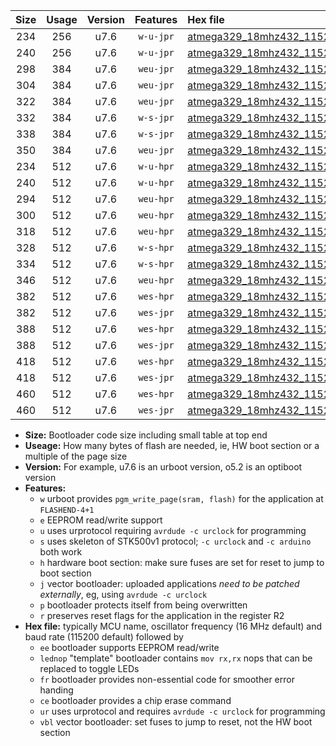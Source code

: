 |Size|Usage|Version|Features|Hex file|
|:-:|:-:|:-:|:-:|:--|
|234|256|u7.6|`w-u-jpr`|[atmega329_18mhz432_115200bps_ur_vbl.hex](https://raw.githubusercontent.com/stefanrueger/urboot/main/atmega329_18mhz432_115200bps_ur_vbl.hex)|
|240|256|u7.6|`w-u-jpr`|[atmega329_18mhz432_115200bps_lednop_ur_vbl.hex](https://raw.githubusercontent.com/stefanrueger/urboot/main/atmega329_18mhz432_115200bps_lednop_ur_vbl.hex)|
|298|384|u7.6|`weu-jpr`|[atmega329_18mhz432_115200bps_ee_ur_vbl.hex](https://raw.githubusercontent.com/stefanrueger/urboot/main/atmega329_18mhz432_115200bps_ee_ur_vbl.hex)|
|304|384|u7.6|`weu-jpr`|[atmega329_18mhz432_115200bps_ee_lednop_ur_vbl.hex](https://raw.githubusercontent.com/stefanrueger/urboot/main/atmega329_18mhz432_115200bps_ee_lednop_ur_vbl.hex)|
|322|384|u7.6|`weu-jpr`|[atmega329_18mhz432_115200bps_ee_lednop_fr_ur_vbl.hex](https://raw.githubusercontent.com/stefanrueger/urboot/main/atmega329_18mhz432_115200bps_ee_lednop_fr_ur_vbl.hex)|
|332|384|u7.6|`w-s-jpr`|[atmega329_18mhz432_115200bps_vbl.hex](https://raw.githubusercontent.com/stefanrueger/urboot/main/atmega329_18mhz432_115200bps_vbl.hex)|
|338|384|u7.6|`w-s-jpr`|[atmega329_18mhz432_115200bps_lednop_vbl.hex](https://raw.githubusercontent.com/stefanrueger/urboot/main/atmega329_18mhz432_115200bps_lednop_vbl.hex)|
|350|384|u7.6|`weu-jpr`|[atmega329_18mhz432_115200bps_ee_lednop_fr_ce_ur_vbl.hex](https://raw.githubusercontent.com/stefanrueger/urboot/main/atmega329_18mhz432_115200bps_ee_lednop_fr_ce_ur_vbl.hex)|
|234|512|u7.6|`w-u-hpr`|[atmega329_18mhz432_115200bps_ur.hex](https://raw.githubusercontent.com/stefanrueger/urboot/main/atmega329_18mhz432_115200bps_ur.hex)|
|240|512|u7.6|`w-u-hpr`|[atmega329_18mhz432_115200bps_lednop_ur.hex](https://raw.githubusercontent.com/stefanrueger/urboot/main/atmega329_18mhz432_115200bps_lednop_ur.hex)|
|294|512|u7.6|`weu-hpr`|[atmega329_18mhz432_115200bps_ee_ur.hex](https://raw.githubusercontent.com/stefanrueger/urboot/main/atmega329_18mhz432_115200bps_ee_ur.hex)|
|300|512|u7.6|`weu-hpr`|[atmega329_18mhz432_115200bps_ee_lednop_ur.hex](https://raw.githubusercontent.com/stefanrueger/urboot/main/atmega329_18mhz432_115200bps_ee_lednop_ur.hex)|
|318|512|u7.6|`weu-hpr`|[atmega329_18mhz432_115200bps_ee_lednop_fr_ur.hex](https://raw.githubusercontent.com/stefanrueger/urboot/main/atmega329_18mhz432_115200bps_ee_lednop_fr_ur.hex)|
|328|512|u7.6|`w-s-hpr`|[atmega329_18mhz432_115200bps.hex](https://raw.githubusercontent.com/stefanrueger/urboot/main/atmega329_18mhz432_115200bps.hex)|
|334|512|u7.6|`w-s-hpr`|[atmega329_18mhz432_115200bps_lednop.hex](https://raw.githubusercontent.com/stefanrueger/urboot/main/atmega329_18mhz432_115200bps_lednop.hex)|
|346|512|u7.6|`weu-hpr`|[atmega329_18mhz432_115200bps_ee_lednop_fr_ce_ur.hex](https://raw.githubusercontent.com/stefanrueger/urboot/main/atmega329_18mhz432_115200bps_ee_lednop_fr_ce_ur.hex)|
|382|512|u7.6|`wes-hpr`|[atmega329_18mhz432_115200bps_ee.hex](https://raw.githubusercontent.com/stefanrueger/urboot/main/atmega329_18mhz432_115200bps_ee.hex)|
|382|512|u7.6|`wes-jpr`|[atmega329_18mhz432_115200bps_ee_vbl.hex](https://raw.githubusercontent.com/stefanrueger/urboot/main/atmega329_18mhz432_115200bps_ee_vbl.hex)|
|388|512|u7.6|`wes-hpr`|[atmega329_18mhz432_115200bps_ee_lednop.hex](https://raw.githubusercontent.com/stefanrueger/urboot/main/atmega329_18mhz432_115200bps_ee_lednop.hex)|
|388|512|u7.6|`wes-jpr`|[atmega329_18mhz432_115200bps_ee_lednop_vbl.hex](https://raw.githubusercontent.com/stefanrueger/urboot/main/atmega329_18mhz432_115200bps_ee_lednop_vbl.hex)|
|418|512|u7.6|`wes-hpr`|[atmega329_18mhz432_115200bps_ee_lednop_fr.hex](https://raw.githubusercontent.com/stefanrueger/urboot/main/atmega329_18mhz432_115200bps_ee_lednop_fr.hex)|
|418|512|u7.6|`wes-jpr`|[atmega329_18mhz432_115200bps_ee_lednop_fr_vbl.hex](https://raw.githubusercontent.com/stefanrueger/urboot/main/atmega329_18mhz432_115200bps_ee_lednop_fr_vbl.hex)|
|460|512|u7.6|`wes-hpr`|[atmega329_18mhz432_115200bps_ee_lednop_fr_ce.hex](https://raw.githubusercontent.com/stefanrueger/urboot/main/atmega329_18mhz432_115200bps_ee_lednop_fr_ce.hex)|
|460|512|u7.6|`wes-jpr`|[atmega329_18mhz432_115200bps_ee_lednop_fr_ce_vbl.hex](https://raw.githubusercontent.com/stefanrueger/urboot/main/atmega329_18mhz432_115200bps_ee_lednop_fr_ce_vbl.hex)|

- **Size:** Bootloader code size including small table at top end
- **Useage:** How many bytes of flash are needed, ie, HW boot section or a multiple of the page size
- **Version:** For example, u7.6 is an urboot version, o5.2 is an optiboot version
- **Features:**
  + `w` urboot provides `pgm_write_page(sram, flash)` for the application at `FLASHEND-4+1`
  + `e` EEPROM read/write support
  + `u` uses urprotocol requiring `avrdude -c urclock` for programming
  + `s` uses skeleton of STK500v1 protocol; `-c urclock` and `-c arduino` both work
  + `h` hardware boot section: make sure fuses are set for reset to jump to boot section
  + `j` vector bootloader: uploaded applications *need to be patched externally*, eg, using `avrdude -c urclock`
  + `p` bootloader protects itself from being overwritten
  + `r` preserves reset flags for the application in the register R2
- **Hex file:** typically MCU name, oscillator frequency (16 MHz default) and baud rate (115200 default) followed by
  + `ee` bootloader supports EEPROM read/write
  + `lednop` "template" bootloader contains `mov rx,rx` nops that can be replaced to toggle LEDs
  + `fr` bootloader provides non-essential code for smoother error handing
  + `ce` bootloader provides a chip erase command
  + `ur` uses urprotocol and requires `avrdude -c urclock` for programming
  + `vbl` vector bootloader: set fuses to jump to reset, not the HW boot section

